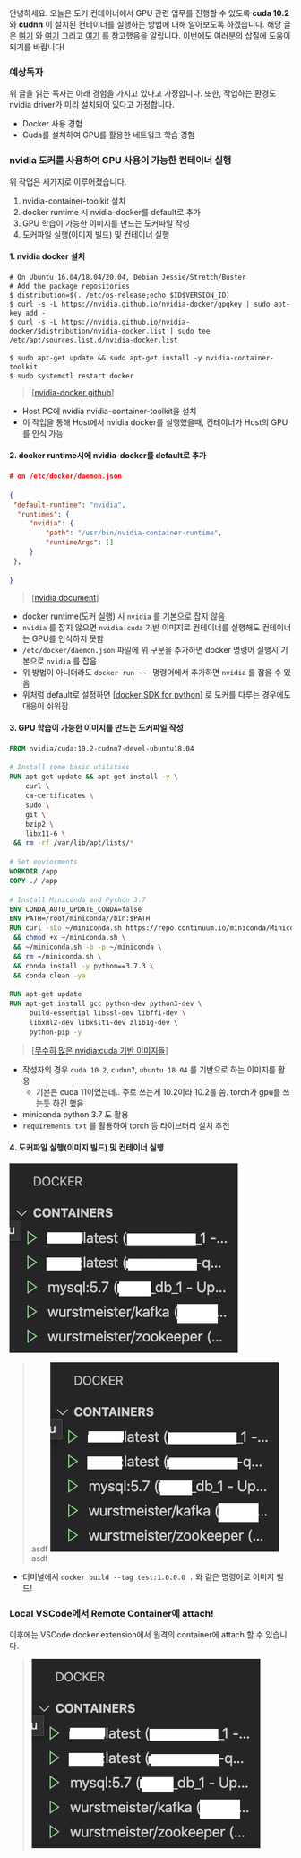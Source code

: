 안녕하세요. 오늘은 도커 컨테이너에서 GPU 관련 업무를 진행할 수 있도록 __cuda 10.2__ 와 __cudnn__ 이 설치된 컨테이너를 실행하는 방법에 대해 알아보도록 하겠습니다. 해당 글은 [여기](https://github.com/NVIDIA/nvidia-docker) 와 [여기](https://hub.docker.com/r/nvidia/cuda/tags) 그리고 [여기](https://docs.nvidia.com/dgx/nvidia-container-runtime-upgrade/index.html#:~:text=Use%20docker%20run%20with%20nvidia,file%20as%20the%20first%20entry.&text=You%20can%20then%20use%20docker%20run%20to%20run%20GPU%2Daccelerated%20containers) 를 참고했음을 알립니다. 이번에도 여러분의 삽질에 도움이 되기를 바랍니다!

### 예상독자

위 글을 읽는 독자는 아래 경험을 가지고 있다고 가정합니다. 또한, 작업하는 환경도 nvidia driver가 미리 설치되어 있다고 가정합니다.

* Docker 사용 경험
* Cuda를 설치하여 GPU를 활용한 네트워크 학습 경험

### nvidia 도커를 사용하여 GPU 사용이 가능한 컨테이너 실행

위 작업은 세가지로 이루어졌습니다.

1. nvidia-container-toolkit 설치
2. docker runtime 시 nvidia-docker를 default로 추가
3. GPU 학습이 가능한 이미지를 만드는 도커파일 작성
4. 도커파일 실행(이미지 빌드) 및 컨테이너 실행

#### 1. nvidia docker 설치
```shell
# On Ubuntu 16.04/18.04/20.04, Debian Jessie/Stretch/Buster
# Add the package repositories
$ distribution=$(. /etc/os-release;echo $ID$VERSION_ID)
$ curl -s -L https://nvidia.github.io/nvidia-docker/gpgkey | sudo apt-key add -
$ curl -s -L https://nvidia.github.io/nvidia-docker/$distribution/nvidia-docker.list | sudo tee /etc/apt/sources.list.d/nvidia-docker.list

$ sudo apt-get update && sudo apt-get install -y nvidia-container-toolkit
$ sudo systemctl restart docker
```
>[[nvidia-docker github](https://github.com/NVIDIA/nvidia-docker)]

* Host PC에 nvidia nvidia-container-toolkit을 설치
* 이 작업을 통해 Host에서 nvidia docker를 실행했을때, 컨테이너가 Host의 GPU를 인식 가능

#### 2. docker runtime시에 nvidia-docker를 default로 추가
```json
# on /etc/docker/daemon.json

{
 "default-runtime": "nvidia",
  "runtimes": {
     "nvidia": {
         "path": "/usr/bin/nvidia-container-runtime",
         "runtimeArgs": []
     }
 },

}
```
>[[nvidia document](https://docs.nvidia.com/dgx/nvidia-container-runtime-upgrade/index.html#:~:text=Use%20docker%20run%20with%20nvidia,file%20as%20the%20first%20entry.&text=You%20can%20then%20use%20docker%20run%20to%20run%20GPU%2Daccelerated%20containers)]

* docker runtime(도커 실행) 시 `nvidia` 를 기본으로 잡지 않음
* `nvidia` 를 잡지 않으면 `nvidia:cuda` 기반 이미지로 컨테이너를 실행해도 컨테이너는 GPU를 인식하지 못함
* `/etc/docker/daemon.json` 파일에 위 구문을 추가하면 docker 명령어 실행시 기본으로 `nvidia` 를 잡음
* 위 방법이 아니더라도 `docker run ~~ ` 명령어에서 추가하면 `nvidia` 를 잡을 수 있음
* 위처럼 default로 설정하면 [[docker SDK for python](https://docker-py.readthedocs.io/en/stable/)] 로 도커를 다루는 경우에도 대응이 쉬워짐

#### 3. GPU 학습이 가능한 이미지를 만드는 도커파일 작성
```dockerfile
FROM nvidia/cuda:10.2-cudnn7-devel-ubuntu18.04

# Install some basic utilities
RUN apt-get update && apt-get install -y \
    curl \
    ca-certificates \
    sudo \
    git \
    bzip2 \
    libx11-6 \
 && rm -rf /var/lib/apt/lists/*

# Set enviorments
WORKDIR /app
COPY ./ /app

# Install Miniconda and Python 3.7
ENV CONDA_AUTO_UPDATE_CONDA=false
ENV PATH=/root/miniconda//bin:$PATH
RUN curl -sLo ~/miniconda.sh https://repo.continuum.io/miniconda/Miniconda3-py37_4.8.3-Linux-x86_64.sh \
 && chmod +x ~/miniconda.sh \
 && ~/miniconda.sh -b -p ~/miniconda \
 && rm ~/miniconda.sh \
 && conda install -y python==3.7.3 \
 && conda clean -ya

RUN apt-get update
RUN apt-get install gcc python-dev python3-dev \
     build-essential libssl-dev libffi-dev \
     libxml2-dev libxslt1-dev zlib1g-dev \
     python-pip -y
```
>[[무수히 많은 nvidia:cuda 기반 이미지들](https://hub.docker.com/r/nvidia/cuda/tags)]

* 작성자의 경우 `cuda 10.2`, `cudnn7`, `ubuntu 18.04` 를 기반으로 하는 이미지를 활용
  * 기본은 cuda 11이었는데.. 주로 쓰는게 10.2이라 10.2를 씀. torch가 gpu를 쓰는듯 하긴 했음
* miniconda python 3.7 도 활용
* `requirements.txt` 를 활용하여 torch 등 라이브러리 설치 추천


#### 4. 도커파일 실행(이미지 빌드) 및 컨테이너 실행
![remote_container](../imgs/remote_container.png)
> asdf
![remote_container](../imgs/remote_container.png)
> asdf
* 터미널에서 `docker build --tag test:1.0.0.0 .` 와 같은 명령어로 이미지 빌드!

### Local VSCode에서 Remote Container에 attach!

이후에는 VSCode docker extension에서 원격의 container에 attach 할 수 있습니다.

>  ![remote_container](../imgs/remote_container.png)